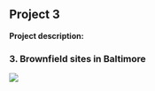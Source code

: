 ## Project 3

**Project description:**

### 3. Brownfield sites in Baltimore 

<img src="../baltimore.png?raw=true"/>
